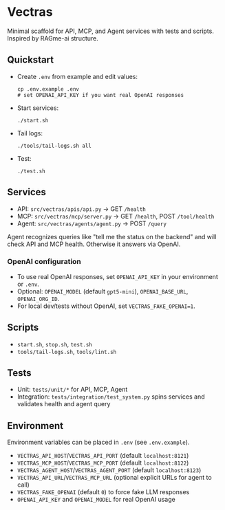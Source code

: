 # Vectras

Minimal scaffold for API, MCP, and Agent services with tests and scripts. Inspired by RAGme-ai structure.

## Quickstart

- Create `.env` from example and edit values:

  ```
  cp .env.example .env
  # set OPENAI_API_KEY if you want real OpenAI responses
  ```

- Start services:

  ```
  ./start.sh
  ```

- Tail logs:

  ```
  ./tools/tail-logs.sh all
  ```

- Test:

  ```
  ./test.sh
  ```

## Services
- API: `src/vectras/apis/api.py` → GET `/health`
- MCP: `src/vectras/mcp/server.py` → GET `/health`, POST `/tool/health`
- Agent: `src/vectras/agents/agent.py` → POST `/query`

Agent recognizes queries like "tell me the status on the backend" and will check API and MCP health. Otherwise it answers via OpenAI.

### OpenAI configuration
- To use real OpenAI responses, set `OPENAI_API_KEY` in your environment or `.env`.
- Optional: `OPENAI_MODEL` (default `gpt5-mini`), `OPENAI_BASE_URL`, `OPENAI_ORG_ID`.
- For local dev/tests without OpenAI, set `VECTRAS_FAKE_OPENAI=1`.

## Scripts
- `start.sh`, `stop.sh`, `test.sh`
- `tools/tail-logs.sh`, `tools/lint.sh`

## Tests
- Unit: `tests/unit/*` for API, MCP, Agent
- Integration: `tests/integration/test_system.py` spins services and validates health and agent query

## Environment
Environment variables can be placed in `.env` (see `.env.example`).

- `VECTRAS_API_HOST`/`VECTRAS_API_PORT` (default `localhost:8121`)
- `VECTRAS_MCP_HOST`/`VECTRAS_MCP_PORT` (default `localhost:8122`)
- `VECTRAS_AGENT_HOST`/`VECTRAS_AGENT_PORT` (default `localhost:8123`)
- `VECTRAS_API_URL`/`VECTRAS_MCP_URL` (optional explicit URLs for agent to call)
- `VECTRAS_FAKE_OPENAI` (default `0`) to force fake LLM responses
- `OPENAI_API_KEY` and `OPENAI_MODEL` for real OpenAI usage
